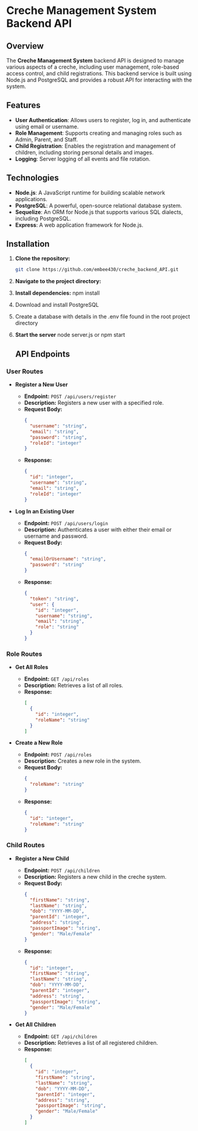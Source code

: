 # Creche Management System Backend API

## Overview

The **Creche Management System** backend API is designed to manage various aspects of a creche, including user management, role-based access control, and child registrations. This backend service is built using Node.js and PostgreSQL and provides a robust API for interacting with the system.

## Features

- **User Authentication**: Allows users to register, log in, and authenticate using email or username.
- **Role Management**: Supports creating and managing roles such as Admin, Parent, and Staff.
- **Child Registration**: Enables the registration and management of children, including storing personal details and images.
- **Logging**: Server logging of all events and file rotation. 

## Technologies

- **Node.js**: A JavaScript runtime for building scalable network applications.
- **PostgreSQL**: A powerful, open-source relational database system.
- **Sequelize**: An ORM for Node.js that supports various SQL dialects, including PostgreSQL.
- **Express**: A web application framework for Node.js.

## Installation

1. **Clone the repository:**
   ```bash
   git clone https://github.com/embee430/creche_backend_API.git
2. **Navigate to the project directory:**
3. **Install dependencies:**
   npm install
4. Download and install PostgreSQL
5. Create a database with details in the .env file found in the root project directory
6. **Start the server**
   node server.js or npm start


   ## API Endpoints

### User Routes

- **Register a New User**
  - **Endpoint:** `POST /api/users/register`
  - **Description:** Registers a new user with a specified role.
  - **Request Body:**
    ```json
    {
      "username": "string",
      "email": "string",
      "password": "string",
      "roleId": "integer"
    }
    ```
  - **Response:**
    ```json
    {
      "id": "integer",
      "username": "string",
      "email": "string",
      "roleId": "integer"
    }
    ```

- **Log In an Existing User**
  - **Endpoint:** `POST /api/users/login`
  - **Description:** Authenticates a user with either their email or username and password.
  - **Request Body:**
    ```json
    {
      "emailOrUsername": "string",
      "password": "string"
    }
    ```
  - **Response:**
    ```json
    {
      "token": "string",
      "user": {
        "id": "integer",
        "username": "string",
        "email": "string",
        "role": "string"
      }
    }
    ```

### Role Routes

- **Get All Roles**
  - **Endpoint:** `GET /api/roles`
  - **Description:** Retrieves a list of all roles.
  - **Response:**
    ```json
    [
      {
        "id": "integer",
        "roleName": "string"
      }
    ]
    ```

- **Create a New Role**
  - **Endpoint:** `POST /api/roles`
  - **Description:** Creates a new role in the system.
  - **Request Body:**
    ```json
    {
      "roleName": "string"
    }
    ```
  - **Response:**
    ```json
    {
      "id": "integer",
      "roleName": "string"
    }
    ```

### Child Routes

- **Register a New Child**
  - **Endpoint:** `POST /api/children`
  - **Description:** Registers a new child in the creche system.
  - **Request Body:**
    ```json
    {
      "firstName": "string",
      "lastName": "string",
      "dob": "YYYY-MM-DD",
      "parentId": "integer",
      "address": "string",
      "passportImage": "string",
      "gender": "Male/Female"
    }
    ```
  - **Response:**
    ```json
    {
      "id": "integer",
      "firstName": "string",
      "lastName": "string",
      "dob": "YYYY-MM-DD",
      "parentId": "integer",
      "address": "string",
      "passportImage": "string",
      "gender": "Male/Female"
    }
    ```

- **Get All Children**
  - **Endpoint:** `GET /api/children`
  - **Description:** Retrieves a list of all registered children.
  - **Response:**
    ```json
    [
      {
        "id": "integer",
        "firstName": "string",
        "lastName": "string",
        "dob": "YYYY-MM-DD",
        "parentId": "integer",
        "address": "string",
        "passportImage": "string",
        "gender": "Male/Female"
      }
    ]
    ```

